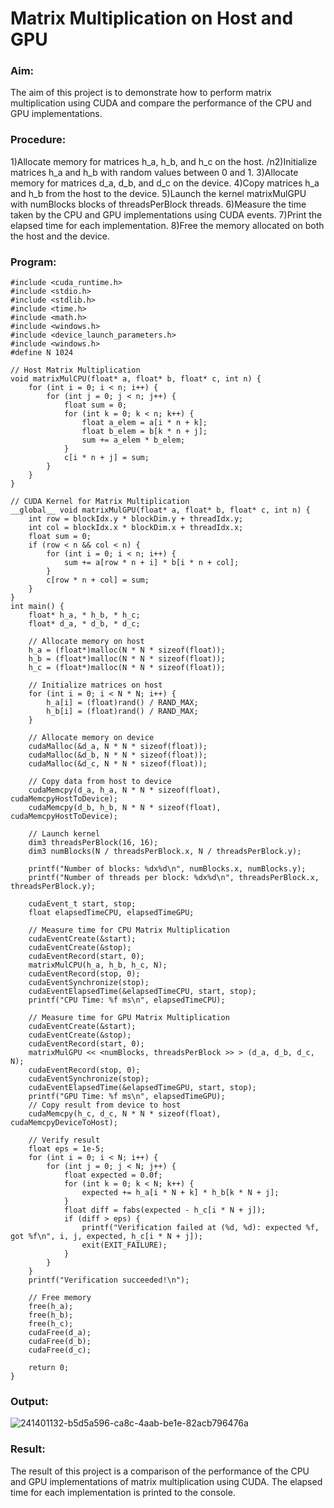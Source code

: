 # Matrix Multiplication on Host and GPU

### Aim:
The aim of this project is to demonstrate how to perform matrix multiplication using CUDA and compare the performance of the CPU and GPU implementations.

### Procedure:
1)Allocate memory for matrices h_a, h_b, and h_c on the host.
/n2)Initialize matrices h_a and h_b with random values between 0 and 1.
3)Allocate memory for matrices d_a, d_b, and d_c on the device.
4)Copy matrices h_a and h_b from the host to the device.
5)Launch the kernel matrixMulGPU with numBlocks blocks of threadsPerBlock threads.
6)Measure the time taken by the CPU and GPU implementations using CUDA events.
7)Print the elapsed time for each implementation.
8)Free the memory allocated on both the host and the device.

### Program:
```python3
#include <cuda_runtime.h>
#include <stdio.h>
#include <stdlib.h>
#include <time.h>
#include <math.h>
#include <windows.h>
#include <device_launch_parameters.h>
#include <windows.h>
#define N 1024

// Host Matrix Multiplication
void matrixMulCPU(float* a, float* b, float* c, int n) {
    for (int i = 0; i < n; i++) {
        for (int j = 0; j < n; j++) {
            float sum = 0;
            for (int k = 0; k < n; k++) {
                float a_elem = a[i * n + k];
                float b_elem = b[k * n + j];
                sum += a_elem * b_elem;
            }
            c[i * n + j] = sum;
        }
    }
}

// CUDA Kernel for Matrix Multiplication
__global__ void matrixMulGPU(float* a, float* b, float* c, int n) {
    int row = blockIdx.y * blockDim.y + threadIdx.y;
    int col = blockIdx.x * blockDim.x + threadIdx.x;
    float sum = 0;
    if (row < n && col < n) {
        for (int i = 0; i < n; i++) {
            sum += a[row * n + i] * b[i * n + col];
        }
        c[row * n + col] = sum;
    }
}
int main() {
    float* h_a, * h_b, * h_c;
    float* d_a, * d_b, * d_c;

    // Allocate memory on host
    h_a = (float*)malloc(N * N * sizeof(float));
    h_b = (float*)malloc(N * N * sizeof(float));
    h_c = (float*)malloc(N * N * sizeof(float));

    // Initialize matrices on host
    for (int i = 0; i < N * N; i++) {
        h_a[i] = (float)rand() / RAND_MAX;
        h_b[i] = (float)rand() / RAND_MAX;
    }

    // Allocate memory on device
    cudaMalloc(&d_a, N * N * sizeof(float));
    cudaMalloc(&d_b, N * N * sizeof(float));
    cudaMalloc(&d_c, N * N * sizeof(float));

    // Copy data from host to device
    cudaMemcpy(d_a, h_a, N * N * sizeof(float), cudaMemcpyHostToDevice);
    cudaMemcpy(d_b, h_b, N * N * sizeof(float), cudaMemcpyHostToDevice);

    // Launch kernel
    dim3 threadsPerBlock(16, 16);
    dim3 numBlocks(N / threadsPerBlock.x, N / threadsPerBlock.y);

    printf("Number of blocks: %dx%d\n", numBlocks.x, numBlocks.y);
    printf("Number of threads per block: %dx%d\n", threadsPerBlock.x, threadsPerBlock.y);

    cudaEvent_t start, stop;
    float elapsedTimeCPU, elapsedTimeGPU;

    // Measure time for CPU Matrix Multiplication
    cudaEventCreate(&start);
    cudaEventCreate(&stop);
    cudaEventRecord(start, 0);
    matrixMulCPU(h_a, h_b, h_c, N);
    cudaEventRecord(stop, 0);
    cudaEventSynchronize(stop);
    cudaEventElapsedTime(&elapsedTimeCPU, start, stop);
    printf("CPU Time: %f ms\n", elapsedTimeCPU);

    // Measure time for GPU Matrix Multiplication
    cudaEventCreate(&start);
    cudaEventCreate(&stop);
    cudaEventRecord(start, 0);
    matrixMulGPU << <numBlocks, threadsPerBlock >> > (d_a, d_b, d_c, N);
    cudaEventRecord(stop, 0);
    cudaEventSynchronize(stop);
    cudaEventElapsedTime(&elapsedTimeGPU, start, stop);
    printf("GPU Time: %f ms\n", elapsedTimeGPU);
    // Copy result from device to host
    cudaMemcpy(h_c, d_c, N * N * sizeof(float), cudaMemcpyDeviceToHost);

    // Verify result
    float eps = 1e-5;
    for (int i = 0; i < N; i++) {
        for (int j = 0; j < N; j++) {
            float expected = 0.0f;
            for (int k = 0; k < N; k++) {
                expected += h_a[i * N + k] * h_b[k * N + j];
            }
            float diff = fabs(expected - h_c[i * N + j]);
            if (diff > eps) {
                printf("Verification failed at (%d, %d): expected %f, got %f\n", i, j, expected, h_c[i * N + j]);
                exit(EXIT_FAILURE);
            }
        }
    }
    printf("Verification succeeded!\n");

    // Free memory
    free(h_a);
    free(h_b);
    free(h_c);
    cudaFree(d_a);
    cudaFree(d_b);
    cudaFree(d_c);

    return 0;
}
```

### Output:
![241401132-b5d5a596-ca8c-4aab-be1e-82acb796476a](https://github.com/ragav-47/-PCA-Implement-Matrix-Multiplication-using-CUDA-C.-Find-the-elapsed-time./assets/75235488/21e477c6-7101-4e9c-a7d5-307a66cff238)

### Result:
The result of this project is a comparison of the performance of the CPU and GPU implementations of matrix multiplication using CUDA. The elapsed time for each implementation is printed to the console.
